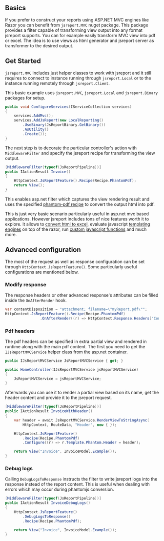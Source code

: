 ## Basics

If you prefer to construct your reports using ASP.NET MVC engines like Razor you can benefit from `jsreport.MVC` nuget package. This package provides a filter capable of transforming view output into any format jsreport supports. You can for example easily transform MVC view into pdf or excel. The idea is to use views as html generator and jsreport server as transformer to the desired output. 

## Get Started

`jsreport.MVC` includes just helper classes to work with jsreport and it still requires to connect to instance running through `jsreport.Local` or to the instance running remotely through `jsreport.Client`.

This basic example uses `jsreport.MVC`, `jsreport.Local` and `jsreport.Binary` packages for setup.

```csharp
public void ConfigureServices(IServiceCollection services)
{
	services.AddMvc();              
	services.AddJsReport(new LocalReporting()
		.UseBinary(JsReportBinary.GetBinary())
		.AsUtility()
		.Create());
}
```

The next step is to decorate the particular controller's action with `MiddlewareFilter` and specify the jsreport recipe for transforming the view output. 

```csharp
[MiddlewareFilter(typeof(JsReportPipeline))]
public IActionResult Invoice()
{
	HttpContext.JsReportFeature().Recipe(Recipe.PhantomPdf);
	return View();
}
```

This enables asp.net filter which captures the view rendering result and uses the specified [phantom-pdf recipe](/learn/phantom-pdf) to convert the output html into pdf. 

This is just very basic scenario particularly useful in asp.net mvc based applications. However jsreport includes tons of nice features worth it to explore. It allows to [convert html to excel](/learn/html-to-xlsx), evaluate javascript [templating engines](/learn/templating-engines) on top of the razor, run [custom javascript functions](/learn/scripts) and much more.


## Advanced configuration

The most of the request as well as response configuration can be set through `HttpContext.JsReportFeature()`. Some particularly useful configurations are mentioned below.


### Modify response

The response headers or other advanced response's attributes can be filled inside the `OnAfterRender` hook.

```csharp
var contentDisposition = "attachment; filename=\"myReport.pdf\"";
HttpContext.JsReportFeature().Recipe(Recipe.PhantomPdf)
                .OnAfterRender((r) => HttpContext.Response.Headers["Content-Disposition"] = contentDisposition);
```

### Pdf headers

The pdf headers can be specified in extra partial view and rendered in runtime along with the main pdf content.  The first you need to get the `IJsReportMVCService` helper class from the asp.net container.

```csharp
public IJsReportMVCService JsReportMVCService { get; }

public HomeController(IJsReportMVCService jsReportMVCService)
{
	JsReportMVCService = jsReportMVCService;
}
```      

Afterwards you can use it to render a partial view based on its name, get the header content and provide it to the jsreport request.
```csharp
[MiddlewareFilter(typeof(JsReportPipeline))]
public IActionResult InvoiceWithHeader()
{
	var header = await JsReportMVCService.RenderViewToStringAsync(
		HttpContext, RouteData, "Header", new { });

	HttpContext.JsReportFeature()
	    .Recipe(Recipe.PhantomPdf)
	    .Configure((r) => r.Template.Phantom.Header = header);

	return View("Invoice", InvoiceModel.Example());
}
```  

### Debug logs

Calling `DebugLogsToResponse` instructs the filter to write jsreport logs into the response instead of the report content. This is useful when dealing with errors  which may occur during phantomjs conversion.

```csharp
[MiddlewareFilter(typeof(JsReportPipeline))]
public IActionResult InvoiceDebugLogs()
{
    HttpContext.JsReportFeature()
        .DebugLogsToResponse()
        .Recipe(Recipe.PhantomPdf);

    return View("Invoice", InvoiceModel.Example());
}
```